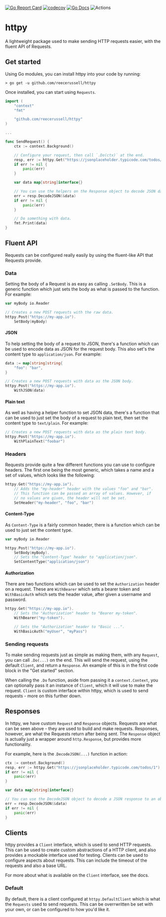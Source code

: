 [![Go Report Card](https://goreportcard.com/badge/github.com/reecerussell/httpy)](https://goreportcard.com/badge/github.com/reecerussell/httpy)
[![codecov](https://codecov.io/gh/reecerussell/httpy/branch/master/graph/badge.svg)](https://codecov.io/gh/reecerussell/httpy)
[![Go Docs](https://godoc.org/github.com/reecerussell/httpy?status.svg)](https://godoc.org/github.com/reecerussell/httpy)
![Actions](https://github.com/reecerussell/httpy/actions/workflows/test.yaml/badge.svg)

# httpy

A lightweight package used to make sending HTTP requests easier, with the fluent API of Requests.

## Get started

Using Go modules, you can install httpy into your code by running:

```
> go get -u github.com/reecerussell/httpy
```

Once installed, you can start using `Requests`.

```go
import (
    "context"
    "fmt"

    "github.com/reecerussell/httpy"
)

...

func SendRequest() {
    ctx := context.Background()

    // Configure your request, then call `.Do(ctx)` at the end.
    resp, err := httpy.Get("https://jsonplaceholder.typicode.com/todos/1").Do(ctx)
    if err != nil {
        panic(err)
    }

    var data map[string]interface{}

    // You can use the helpers on the Response object to decode JSON data.
    err = resp.DecodeJSON(&data)
    if err != nil {
        panic(err)
    }

    // Do something with data.
    fmt.Print(data)
}
```

## Fluent API

Requests can be configured really easily by using the fluent-like API that Requests provide.

### Data

Setting the body of a Request is as easy as calling `.SetBody`. This is a generic function which just sets the body as what is passed to the function. For example:

```go
var myBody io.Reader

// Creates a new POST requests with the raw data.
httpy.Post("https://my-app.io").
    SetBody(myBody)
```

#### JSON

To help setting the body of a request to JSON, there's a function which can be used to encode data as JSON for the request body. This also set's the content type to `application/json`. For example:

```go
data := map[string]string{
    "foo": "bar",
}

// Creates a new POST requests with data as the JSON body.
httpy.Post("https://my-app.io").
    WithJSON(data)
```

#### Plain text

As well as having a helper function to set JSON data, there's a function that can be used to just set the body of a request to plain text, then set the content type to `text/plain`. For example:

```go
// Creates a new POST requests with data as the plain text body.
httpy.Post("https://my-app.io").
    WithPlainText("foobar")
```

### Headers

Requests provide quite a few different functions you can use to configure headers. The first one being the most generic, which takes a name and a set of values, which looks like the following:

```go
httpy.Get("https://my-app.io").
    // Adds the "my-header" header with the values "foo" and "bar".
    // This function can be passed an array of values. However, if
    // no values are given, the header will not be set.
    SetHeader("my-header", "foo", "bar")
```

#### Content-Type

As `Content-Type` is a fairly common header, there is a function which can be used to just set the content type.

```go
var myBody io.Reader

httpy.Post("https://my-app.io").
    SetBody(myBody).
    // Sets the "Content-Type" header to "application/json".
    SetContentType("application/json")
```

#### Authorization

There are two functions which can be used to set the `Authorization` header on a request. These are `WithBearer` which sets a bearer token and `WithBasicAuth` which sets the header value, after given a username and password.

```go
httpy.Get("https://my-app.io").
    // Sets the "Authorization" header to "Bearer my-token".
    WithBearer("my-token").

    // Sets the "Authorization" header to "Basic ...".
    WithBasicAuth("myUser", "myPass")
```

### Sending requests

To make sending requests just as simple as making them, with any `Request`, you can call `.Do(...)` on the end. This will send the request, using the default `Client`, and return a `Response`. An example of this is in the first code block in the "Get started" section.

When calling the `.Do` function, aside from passing it a `context.Context`, you can optionally pass it an instance of `Client`, which it will use to make the request. `Client` is custom interface within httpy, which is used to send requests - more on this further down.

## Responses

In httpy, we have custom `Request` and `Response` objects. Requests are what can be seen above - they are used to build and make requests. Responses, however, are what the Requests return after being sent. The `Response` object is actually just a wrapper around `http.Response`, but provides more functionality.

For example, here is the .`DecodeJSON(...)` function in action:

```go
ctx := context.Background()
resp, err := httpy.Get("https://jsonplaceholder.typicode.com/todos/1").Do(ctx)
if err != nil {
    panic(err)
}

var data map[string]interface{}

// You can use the DecodeJSON object to decode a JSON response to an object.
err = resp.DecodeJSON(&data)
if err != nil {
    panic(err)
}
```

## Clients

httpy provides a `Client` interface, which is used to send HTTP requests. This can be used to create custom abstractions of a HTTP client, and also provides a mockable interface used for testing. Clients can be used to configure aspects about requests. This can include the timeout of the requests and also a base URL.

For more about what is available on the `Client` interface, see the docs.

### Default

By default, there is a client configured at `httpy.DefaultClient` which is what the `Requests` used to send requests. This can be overrwritten be set with your own, or can be configured to how you'd like it.
